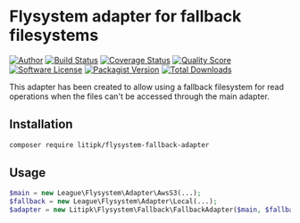 # Flysystem adapter for fallback filesystems


[![Author](http://img.shields.io/badge/author-@castarco-blue.svg?style=flat-square)](https://twitter.com/castarco)
[![Build Status](https://img.shields.io/travis/Litipk/flysystem-fallback-adapter/master.svg?style=flat-square)](https://travis-ci.org/Litipk/flysystem-fallback-adapter)
[![Coverage Status](https://img.shields.io/scrutinizer/coverage/g/litipk/flysystem-fallback-adapter.svg?style=flat-square)](https://scrutinizer-ci.com/g/litipk/flysystem-fallback-adapter/code-structure)
[![Quality Score](https://img.shields.io/scrutinizer/g/litipk/flysystem-fallback-adapter.svg?style=flat-square)](https://scrutinizer-ci.com/g/litipk/flysystem-fallback-adapter)
[![Software License](https://img.shields.io/badge/license-MIT-brightgreen.svg?style=flat-square)](LICENSE)
[![Packagist Version](https://img.shields.io/packagist/v/litipk/flysystem-fallback-adapter.svg?style=flat-square)](https://packagist.org/packages/litipk/flysystem-fallback-adapter)
[![Total Downloads](https://img.shields.io/packagist/dt/litipk/flysystem-fallback-adapter.svg?style=flat-square)](https://packagist.org/packages/litipk/flysystem-fallback-adapter)


This adapter has been created to allow using a fallback filesystem for read operations when the files can't be accessed
through the main adapter.


## Installation

```bash
composer require litipk/flysystem-fallback-adapter
```

## Usage

```php
$main = new League\Flysystem\Adapter\AwsS3(...);
$fallback = new League\Flysystem\Adapter\Local(...);
$adapter = new Litipk\Flysystem\Fallback\FallbackAdapter($main, $fallback);
```

